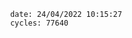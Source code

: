 

                date: 24/04/2022 10:15:27
                cycles: 77640

                         